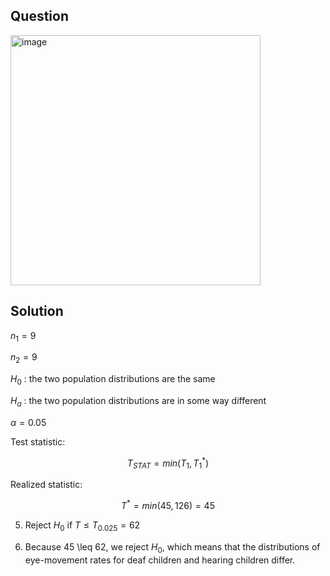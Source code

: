## Question

<img width="400" alt="image" src="[https://github.com/user-attachments/assets/1c2d9b43-2305-419c-87bb-79682f1dfdda](https://github.com/user-attachments/assets/4e20b008-621f-4c3d-a10f-d8b2f3236e8c)" />

## Solution

$n_1 = 9$

$n_2 = 9$

$H_0$ : the two population distributions are the same

$H_a$ : the two population distributions are in some way different

$\alpha=0.05$

Test statistic:

$$
T_{STAT} = min(T_1,T_1^*)
$$

Realized statistic: 

$$
T^* = min(45,126) = 45
$$

5. Reject $H_0$ if $T \leq T_{0.025} = 62$

6. Because 45 \leq 62, we reject $H_0$, which means that the distributions of eye-movement rates for deaf children and hearing children differ.
